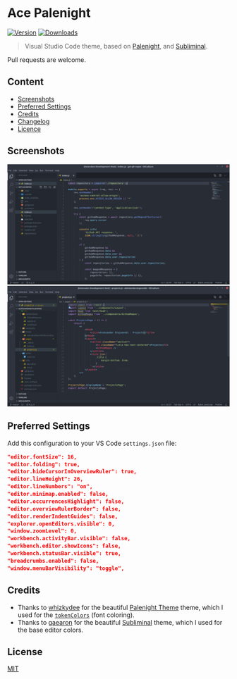 # Ace Palenight

[![Version](https://vsmarketplacebadge.apphb.com/version/acestojanoski.ace-palenight.svg)](https://marketplace.visualstudio.com/items?itemName=acestojanoski.ace-palenight)
[![Downloads](https://img.shields.io/vscode-marketplace/d/acestojanoski.ace-palenight.svg)](https://marketplace.visualstudio.com/items?itemName=acestojanoski.ace-palenight)

> Visual Studio Code theme, based on [Palenight](https://github.com/whizkydee/vscode-palenight-theme), and [Subliminal](https://github.com/gaearon/subliminal).

Pull requests are welcome.

## Content

* [Screenshots](#screenshots)
* [Preferred Settings](#preferred-settings)
* [Credits](#credits)
* [Changelog](https://github.com/acestojanoski/ace-palenight/blob/master/changelog.md)
* [Licence](#license)

## Screenshots

![Screenshot](https://github.com/acestojanoski/ace-palenight/raw/master/screenshots/screenshot1.png)
![Screenshot](https://github.com/acestojanoski/ace-palenight/raw/master/screenshots/screenshot2.png)

## Preferred Settings
Add this configuration to your VS Code `settings.json` file:

```json
"editor.fontSize": 16,
"editor.folding": true,
"editor.hideCursorInOverviewRuler": true,
"editor.lineHeight": 26,
"editor.lineNumbers": "on",
"editor.minimap.enabled": false,
"editor.occurrencesHighlight": false,
"editor.overviewRulerBorder": false,
"editor.renderIndentGuides": false,
"explorer.openEditors.visible": 0,
"window.zoomLevel": 0,
"workbench.activityBar.visible": false,
"workbench.editor.showIcons": false,
"workbench.statusBar.visible": true,
"breadcrumbs.enabled": false,
"window.menuBarVisibility": "toggle",
```

## Credits
* Thanks to [whizkydee](https://github.com/whizkydee) for the beautiful [Palenight Theme](https://github.com/whizkydee/vscode-palenight-theme) theme, which I used for the [`tokenColors`](https://code.visualstudio.com/api/extension-guides/color-theme) (font coloring). 
* Thanks to [gaearon](https://github.com/gaearon) for the beautiful [Subliminal](https://github.com/gaearon/subliminal) theme, which I used for the base editor colors.

## License
[MIT](https://github.com/acestojanoski/ace-palenight/blob/master/license)
